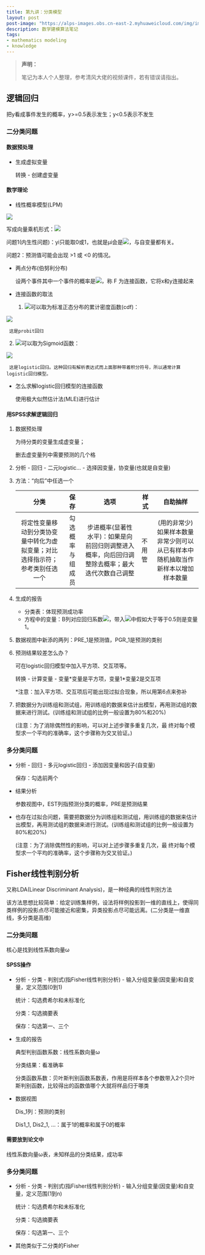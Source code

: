 ```yaml
---
title: 第九讲：分类模型
layout: post
post-image: "https://alps-images.obs.cn-east-2.myhuaweicloud.com/img/image-20230722185917433.png"
description: 数学建模算法笔记
tags:
- mathematics modeling
- knowledge
---
```



> **声明：**
>
> 笔记为本人个人整理，参考清风大佬的视频课件，若有错误请指出。


## 逻辑回归

把y看成事件发生的概率，y>=0.5表示发生；y<0.5表示不发生

### 二分类问题

#### 数据预处理

- 生成虚拟变量

  转换 - 创建虚变量

#### 数学理论

- 线性概率模型(LPM)
  
![](https://www.zhihu.com/equation?tex=%0A%20%20y_i%3D%5Cbeta_0%2B%5Cbeta_1x_%7B1i%7D%2B%5Cbeta_1x_%7B2i%7D%2B%5Ccdots%2B%5Cbeta_kx_%7Bki%7D%2B%5Cmu_i%0A%20%20)

  写成向量乘机形式：![](https://www.zhihu.com/equation?tex=y_i%3Dx_i%27%5Cbeta%2B%5Cmu_i%5C%20%28i%3D1%2C2%2C%5Ccdots%2Cn%29)

  问题1(内生性问题)：yi只能取0或1，也就是μi会是![](https://www.zhihu.com/equation?tex=1-x_i%27%5Cbeta%E6%88%96-x_i%27%5Cbeta)，与自变量都有关。

  问题2：预测值可能会出现 >1 或 <0 的情况。

- 两点分布(伯努利分布)

  设两个事件其中一个事件的概率是![](https://www.zhihu.com/equation?tex=F%28x%2C%5Cbeta%29)，称 F 为连接函数，它将x和y连接起来

- 连接函数的取法

  1. ![](https://www.zhihu.com/equation?tex=F%28x%2C%5Cbeta%29)可以取为标准正态分布的累计密度函数(cdf)：
     
![](https://www.zhihu.com/equation?tex=%0A%20%20%20%20%20F%28x%2C%5Cbeta%29%3D%5CPhi%28x_i%27%5Cbeta%29%3D%5Cint_%7B-%5Cinfty%7D%5E%7Bx_i%27%5Cbeta%7D%5Cfrac%7B1%7D%7B%5Csqrt%7B2%5Cpi%7D%7De%5E%7B-%5Cfrac%7Bt%5E2%7D%7B2%7D%7Ddt%0A%20%20%20%20%20)

     这是probit回归

  2. ![](https://www.zhihu.com/equation?tex=F%28x%2C%5Cbeta%29)可以取为Sigmoid函数：
     
![](https://www.zhihu.com/equation?tex=%0A%20%20%20%20%20F%28x%2C%5Cbeta%29%3DS%28x_i%27%5Cbeta%29%3D%5Cfrac%7Bexp%28x_i%27%5Cbeta%29%7D%7B1%2Bxep%28x_i%27%5Cbeta%29%7D%0A%20%20%20%20%20)

     这是logistic回归。这种回归有解析表达式而上面那种带着积分符号，所以通常计算logistic回归模型。

- 怎么求解logistic回归模型的连接函数

  使用极大似然估计法(MLE)进行估计

#### 用SPSS求解逻辑回归

1. 数据预处理

   为待分类的变量生成虚变量；

   删去虚变量列中需要预测的几个格

2. 分析 - 回归 - 二元logistic... - 选择因变量，协变量(也就是自变量)

3. 方法：“向后”中任选一个

   |                             分类                             |       保存       |                             选项                             | 样式   |                           自助抽样                           |
   | :----------------------------------------------------------: | :--------------: | :----------------------------------------------------------: | ------ | :----------------------------------------------------------: |
   | 将定性变量移动到分类协变量中转化为虚拟变量；对比选择指示符；参考类别任选一个 | 勾选概率与组成员 | 步进概率(显著性水平)：如果是向前回归则调整进入概率，向后回归调整除去概率；最大迭代次数自己调整 | 不用管 | (用的非常少) 如果样本数量非常少则可以从已有样本中随机抽取当作新样本以增加样本数量 |

3. 生成的报告

   - 分类表：体现预测成功率
   - 方程中的变量：B列对应回归系数![](https://www.zhihu.com/equation?tex=%5Chat%7B%5Cbeta_i%7D)，带入![](https://www.zhihu.com/equation?tex=%5Chat%7By_i%7D)中假如大于等于0.5则是变量1。

4. 数据视图中新添的两列：PRE_1是预测值，PGR_1是预测的类别

5. 预测结果较差怎么办？

   可在logistic回归模型中加入平方项、交互项等。

   转换 - 计算变量 - 变量\*变量是平方项，变量1\*变量2是交互项

   \*注意：加入平方项、交互项后可能出现过拟合现象，所以用第6点来弥补

6. 把数据分为训练组和测试组，用训练组的数据来估计出模型，再用测试组的数据来进行测试。(训练组和测试组的比例一般设置为80%和20%)

   (注意：为了消除偶然性的影响，可以对上述步骤多重复几次，最
   终对每个模型求一个平均的准确率，这个步骤称为交叉验证。)

### 多分类问题

- 分析 - 回归 - 多元logistic回归 - 添加因变量和因子(自变量)

  保存：勾选前两个

- 结果分析

  参数视图中，EST列指预测分类的概率，PRE是预测结果

- 也存在过拟合问题，需要把数据分为训练组和测试组，用训练组的数据来估计出模型，再用测试组的数据来进行测试。(训练组和测试组的比例一般设置为80%和20%)

  (注意：为了消除偶然性的影响，可以对上述步骤多重复几次，最
  终对每个模型求一个平均的准确率，这个步骤称为交叉验证。)


## Fisher线性判别分析

又称LDA(Linear Discriminant Analysis)，是一种经典的线性判别方法

该方法思想比较简单：给定训练集样例，设法将样例投影到一维的直线上，使得同类样例的投影点尽可能接近和密集，异类投影点尽可能远离。(二分类是一维直线，多分类是高维)

### 二分类问题

核心是找到线性系数向量ω

#### SPSS操作

- 分析 - 分类 - 判别式(指Fisher线性判别分析) - 输入分组变量(因变量)和自变量，定义范围(0到1)

  统计：勾选费希尔和未标准化

  分类：勾选摘要表

  保存：勾选第一、三个

- 生成的报告

  典型判别函数系数：线性系数向量ω

  分类结果：看准确率

  分类函数系数：贝叶斯判别函数系数表，作用是将样本各个参数带入2个贝叶斯判别函数，比较得出的函数值哪个大就将样品归于哪类

- 数据视图

  Dis_1列：预测的类别

  Dis1_1, Dis2_1, ...：属于1的概率和属于0的概率
  

#### 需要放到论文中

线性系数向量ω表，未知样品的分类结果，成功率

### 多分类问题

- 分析 - 分类 - 判别式(指Fisher线性判别分析) - 输入分组变量(因变量)和自变量，定义范围(1到n)

  统计：勾选费希尔和未标准化

  分类：勾选摘要表

  保存：勾选第一、三个

- 其他类似于二分类的Fisher

  
